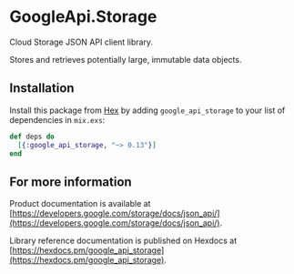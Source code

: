 # GoogleApi.Storage

Cloud Storage JSON API client library.

Stores and retrieves potentially large, immutable data objects.

## Installation

Install this package from [Hex](https://hex.pm) by adding
`google_api_storage` to your list of dependencies in `mix.exs`:

```elixir
def deps do
  [{:google_api_storage, "~> 0.13"}]
end
```

## For more information

Product documentation is available at [https://developers.google.com/storage/docs/json_api/](https://developers.google.com/storage/docs/json_api/).

Library reference documentation is published on Hexdocs at
[https://hexdocs.pm/google_api_storage](https://hexdocs.pm/google_api_storage).
